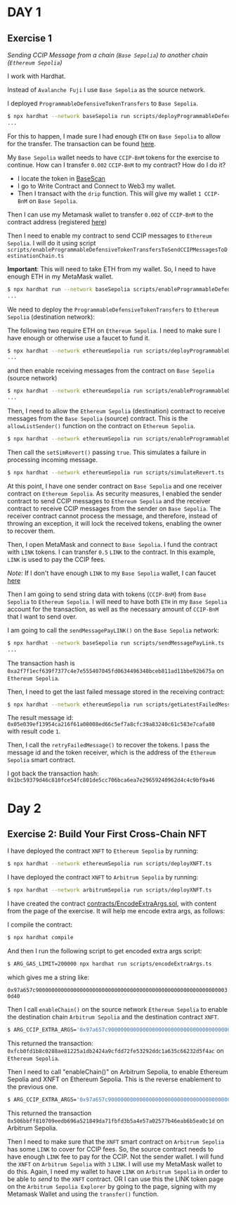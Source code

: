 # DAY 1

## Exercise 1

*Sending CCIP Message from a chain (`Base Sepolia`) to another chain (`Ethereum Sepolia`)*

I work with Hardhat.

Instead of `Avalanche Fuji` I use `Base Sepolia` as the source network.

I deployed `ProgrammableDefensiveTokenTransfers` to `Base Sepolia`.

```bash
$ npx hardhat --network baseSepolia run scripts/deployProgrammableDefensiveTokenTransfers.ts
...
```

For this to happen, I made sure I had enough `ETH` on `Base Sepolia` to allow for the transfer. The transaction
can be found [here](https://sepolia.basescan.org/tx/0x19d4958218b07eda8c50e43172855a7acd544b9947f4cb97445f5b1e818be654).

My `Base Sepolia` wallet needs to have `CCIP-BnM` tokens for the exercise to continue. How can I transfer `0.002` `CCIP-BnM` to my contract?
How do I do it?

- I locate the token in [BaseScan](https://sepolia.basescan.org/token/0x88a2d74f47a237a62e7a51cdda67270ce381555e)
- I go to Write Contract and Connect to Web3 my wallet.
- Then I transact with the `drip` function. This will give my wallet `1 CCIP-BnM` on `Base Sepolia`.

Then I can use my Metamask wallet to transfer `0.002` of `CCIP-BnM` to the contract address (registered [here](./scripts/Base%20Sepolia_ProgrammableDefensiveTokenTransfers.json))

Then I need to enable my contract to send CCIP messages to `Ethereum Sepolia`.
I will do it using script `scripts/enableProgrammableDefensiveTokenTransfersToSendCCIPMessagesToDestinationChain.ts`

**Important**: This will need to take ETH from my wallet. So, I need to have enough ETH in my MetaMask
wallet.

```bash
$ npx hardhat run --network baseSepolia scripts/enableProgrammableDefensiveTokenTransfersToSendCCIPMessagesToDestinationChain.ts
...
```

We need to deploy the `ProgrammableDefensiveTokenTransfers` to `Ethereum Sepolia` (destination network):

The following two require ETH on `Ethereum Sepolia`. I need to make sure I have enough or otherwise use a faucet to fund it.

```bash
$ npx hardhat --network ethereumSepolia run scripts/deployProgrammableDefensiveTokenTransfers.ts
...
```

and then enable receiving messages from the contract on `Base Sepolia` (source network)

```bash
$ npx hardhat --network ethereumSepolia run scripts/enableProgrammableDefensiveTokenTransfersToReceiveCCIPMessagesFromSourceChain.ts
...
```

Then, I need to allow the `Ethereum Sepolia` (destination) contract to receive messages from the `Base Sepolia` (source)
contract. This is the `allowListSender()` function on the contract on `Ethereum Sepolia`.

```bash
$ npx hardhat --network ethereumSepolia run scripts/enableProgrammableDefensiveTokenTransfersToReceiveCCIPMessagesFromSourceContract.ts
```

Then call the `setSimRevert()` passing `true`. This simulates a failure in processing incoming message.

```bash
$ npx hardhat --network ethereumSepolia run scripts/simulateRevert.ts
```

At this point, I have one sender contract on `Base Sepolia` and one receiver contract on `Ethereum Sepolia`. As security measures, I enabled the sender contract to send CCIP messages to `Ethereum Sepolia` and the receiver contract to receive CCIP messages from the sender on `Base Sepolia`. The receiver contract cannot process the message, and therefore, instead of throwing an exception, it will lock the received tokens, enabling the owner to recover them.

Then, I open MetaMask and connect to `Base Sepolia`. I fund the contract with `LINK` tokens.
I can transfer `0.5` `LINK` to the contract. In this example, `LINK` is used to pay the CCIP fees.

*Note:* If I don't have enough `LINK` to my `Base Sepolia` wallet, I can faucet [here](https://faucets.chain.link/)

Then I am going to send string data with tokens (`CCIP-BnM`) from `Base Sepolia` to `Ethereum Sepolia`.
I will need to have both `ETH` in my `Base Sepolia` account for the transaction, as well as the
necessary amount of `CCIP-BnM` that I want to send over.

I am going to call the `sendMessagePayLINK()` on the `Base Sepolia` network:

```bash
$ npx hardhat --network baseSepolia run scripts/sendMessagePayLink.ts
...
```
The transaction hash is `0xa2f7f1ecf639f7377c4e7e555407045fd0634496340bceb811ad11bbe92b675a` on `Ethereum Sepolia`.

Then, I need to get the last failed message stored in the receiving contract:

```bash
$ npx hardhat --network ethereumSepolia run scripts/getLatestFailedMessage()
```
The result message id: `0x05e039ef13954ca216f61a08008ed66c5ef7a8cfc39a83240c61c583e7cafa80` with result code `1`.

Then, I call the `retryFailedMessage()` to recover the tokens. I pass the message id and the token receiver, which is the
address of the `Ethereum Sepolia` smart contract.

I got back the transaction hash: `0x1bc59379d46c810fce54fc801de5cc706bca6ea7e29659240962d4c4c9bf9a46`

# Day 2

## Exercise 2: Build Your First Cross-Chain NFT

I have deployed the contract `XNFT` to `Ethereum Sepolia` by running:

```bash
$ npx hardhat --network ethereumSepolia run scripts/deployXNFT.ts
```

I have deployed the contract `XNFT` to `Arbitrum Sepolia` by running:

```bash
$ npx hardhat --network arbitrumSepolia run scripts/deployXNFT.ts
```

I have created the contract [contracts/EncodeExtraArgs.sol](./contracts/EncodeExtraArgs.sol),
with content from the page of the exercise. It will help me encode extra args, as follows:

I compile the contract:

```bash
$ npx hardhat compile
```


And then I run the following script to get encoded extra args script:

```bash
$ ARG_GAS_LIMIT=200000 npx hardhat run scripts/encodeExtraArgs.ts
```

which gives me a string like:

`0x97a657c90000000000000000000000000000000000000000000000000000000000030d40`

Then I call `enableChain()` on the source network `Ethereum Sepolia` to enable
the destination chain `Arbitrum Sepolia` and the destination contract `XNFT`.

```bash
$ ARG_CCIP_EXTRA_ARGS='0x97a657c90000000000000000000000000000000000000000000000000000000000030d40' npx hardhat --network ethereumSepolia run scripts/enableArbitrumSepoliaOnEthereumSepolia.ts
```
This returned the transaction: `0xfcb0fd1b8c0288ae81225a1db2424a9cfdd72fe53292ddc1a635c66232d5f4ac` on `Ethereum Sepolia`.

Then I need to call "enableChain()" on Arbitrum Sepolia, to enable Ethereum Sepolia and XNFT on Ethereum Sepolia.
This is the reverse enablement to the previous one.

```bash
$ ARG_CCIP_EXTRA_ARGS='0x97a657c90000000000000000000000000000000000000000000000000000000000030d40' npx hardhat --network arbitrumSepolia run scripts/enableEthereumSepoliaOnArbitrumSepolia.ts
```

This returned the transaction `0x506bbff810709eedb696a521849da71fbfd3b5a4e57a02577b46eab6b5ea0c1d` on Arbitrum Sepolia.

Then I need to make sure that the `XNFT` smart contract on `Arbitrum Sepolia` has some `LINK` to cover for CCIP fees.
So, the source contract needs to have enough `LINK` fee to pay for the CCIP. Not the sender wallet.
I will fund the `XNFT` on `Arbitrum Sepolia` with `3` `LINK`. I will use my MetaMask wallet to do this.
Again, I need my wallet to have `LINK` on `Arbitrum Sepolia` in order to be able to _send_ to the `XNFT` contract.
OR I can use this the LINK token page on the `Arbitrum Sepolia Explorer` by going to the page, signing with my Metamask Wallet
and using the `transfer()` function.
